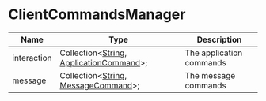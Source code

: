 # ClientCommandsManager

| Name        | Type                                                                                                                                                               | Description              |
| ----------- | ------------------------------------------------------------------------------------------------------------------------------------------------------------------ | ------------------------ |
| interaction | Collection\<[String](https://developer.mozilla.org/en-US/docs/Web/JavaScript/Reference/Global_Objects/String), [ApplicationCommand](../structures/Command.md)>;    | The application commands |
| message     | Collection\<[String](https://developer.mozilla.org/en-US/docs/Web/JavaScript/Reference/Global_Objects/String), [MessageCommand](../structures/MessageCommand.md)>; | The message commands     |
